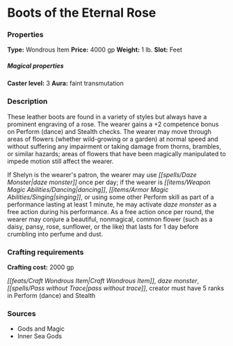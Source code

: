 ﻿---
Title: "Boots of the Eternal Rose"
Type: "Wondrous Item"
Price: "4000 gp"
Weight: "1 lb."
Slot: "Feet"
Caster level: "3"
Aura: "faint transmutation"
Description: |
  "These leather boots are found in a variety of styles but always have a prominent engraving of a rose. The wearer gains a +2 competence bonus on Perform (dance) and Stealth checks. The wearer may move through areas of flowers (whether wild-growing or a garden) at normal speed and without suffering any impairment or taking damage from thorns, brambles, or similar hazards; areas of flowers that have been magically manipulated to impede motion still affect the wearer.
  If Shelyn is the wearer's patron, the wearer may use _daze monster_ once per day; if the wearer is dancing, singing, or using some other Perform skill as part of a performance lasting at least 1 minute, he may activate _daze monster_ as a free action during his performance. As a free action once per round, the wearer may conjure a beautiful, nonmagical, common flower (such as a daisy, pansy, rose, sunflower, or the like) that lasts for 1 day before crumbling into perfume and dust."
Crafting cost: "2000 gp"
Sources: "['Gods and Magic', 'Inner Sea Gods']"
---

# Boots of the Eternal Rose

### Properties

**Type:** Wondrous Item **Price:** 4000 gp **Weight:** 1 lb. **Slot:** Feet

##### Magical properties

**Caster level:** 3 **Aura:** faint transmutation

### Description

These leather boots are found in a variety of styles but always have a prominent engraving of a rose. The wearer gains a +2 competence bonus on Perform (dance) and Stealth checks. The wearer may move through areas of flowers (whether wild-growing or a garden) at normal speed and without suffering any impairment or taking damage from thorns, brambles, or similar hazards; areas of flowers that have been magically manipulated to impede motion still affect the wearer.

If Shelyn is the wearer's patron, the wearer may use _[[spells/Daze Monster|daze monster]]_ once per day; if the wearer is _[[items/Weapon Magic Abilities/Dancing|dancing]]_, _[[items/Armor Magic Abilities/Singing|singing]]_, or using some other Perform skill as part of a performance lasting at least 1 minute, he may activate _daze monster_ as a free action during his performance. As a free action once per round, the wearer may conjure a beautiful, nonmagical, common flower (such as a daisy, pansy, rose, sunflower, or the like) that lasts for 1 day before crumbling into perfume and dust.

### Crafting requirements

**Crafting cost:** 2000 gp

_[[feats/Craft Wondrous Item|Craft Wondrous Item]]_, _daze monster_, _[[spells/Pass without Trace|pass without trace]]_, creator must have 5 ranks in Perform (dance) and Stealth

### Sources

* Gods and Magic
* Inner Sea Gods